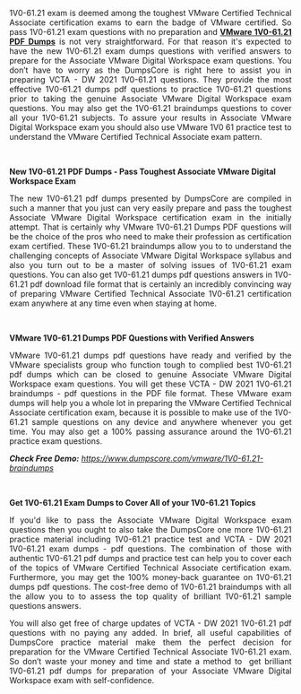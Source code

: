 <p style="text-align: justify;">1V0-61.21 exam is deemed among the toughest VMware Certified Technical Associate certification exams to earn the badge of VMware certified. So pass 1V0-61.21 exam questions with no preparation and <a href="https://www.dumpscore.com/vmware/1V0-61.21-braindumps"><strong>VMware 1V0-61.21 PDF Dumps</strong></a> is not very straightforward. For that reason it's expected to have the new 1V0-61.21 exam dumps questions with verified answers to prepare for the Associate VMware Digital Workspace exam questions. You don&rsquo;t have to worry as the DumpsCore is right here to assist you in preparing VCTA - DW 2021 1V0-61.21 questions. They provide the most effective 1V0-61.21 dumps pdf questions to practice 1V0-61.21 questions prior to taking the genuine Associate VMware Digital Workspace exam questions. You may also get the 1V0-61.21 braindumps questions to cover all your 1V0-61.21 subjects. To assure your results in Associate VMware Digital Workspace exam you should also use VMware 1V0 61 practice test to understand the VMware Certified Technical Associate exam pattern.</p>
<p>&nbsp;</p>
<p><strong>New 1V0-61.21 PDF Dumps - Pass Toughest Associate VMware Digital Workspace Exam</strong></p>
<p style="text-align: justify;"><span style="font-weight: 400;">The new 1V0-61.21 pdf dumps presented by DumpsCore are compiled in such a manner that you just can very easily prepare and pass the toughest Associate VMware Digital Workspace certification exam in the initially attempt. That is certainly why VMware 1V0-61.21 Dumps PDF questions will be the choice of the pros who need to make their profession as certification exam certified. These 1V0-61.21 braindumps allow you to to understand the challenging concepts of Associate VMware Digital Workspace syllabus and also you turn out to be a master of solving issues of 1V0-61.21 exam questions. You can also get 1V0-61.21 dumps pdf questions answers in 1V0-61.21 pdf download file format that is certainly an incredibly convincing way of preparing VMware Certified Technical Associate 1V0-61.21 certification exam anywhere at any time even when staying at home.</span></p>
<p>&nbsp;</p>
<p><strong>VMware 1V0-61.21 Dumps PDF Questions with Verified Answers</strong></p>
<p style="text-align: justify;"><span style="font-weight: 400;">VMware 1V0-61.21 dumps pdf questions have ready and verified by the VMware specialists group who function tough to complied best 1V0-61.21 pdf dumps which can be closed to genuine Associate VMware Digital Workspace exam questions. You will get these VCTA - DW 2021 1V0-61.21 braindumps - pdf questions in the PDF file format. These VMware exam dumps will help you a whole lot in preparing the VMware Certified Technical Associate certification exam, because it is possible to make use of the 1V0-61.21 sample questions on any device and anywhere whenever you get time. You may also get a 100% passing assurance around the 1V0-61.21 practice exam questions.</span></p>
<p><span style="font-weight: 400;"><em><strong>Check Free Demo:</strong> <a href="https://www.dumpscore.com/vmware/1V0-61.21-braindumps">https://www.dumpscore.com/vmware/1V0-61.21-braindumps</a></em></span></p>
<p>&nbsp;</p>
<p><strong>Get 1V0-61.21 Exam Dumps to Cover All of your 1V0-61.21 Topics</strong></p>
<p style="text-align: justify;"><span style="font-weight: 400;">If you'd like to pass the Associate VMware Digital Workspace exam questions then you ought to also take the DumpsCore one more 1V0-61.21 practice material including 1V0-61.21 practice test and VCTA - DW 2021 1V0-61.21 exam dumps - pdf questions. The combination of those with authentic 1V0-61.21 pdf dumps and practice test can help you to cover each of the topics of VMware Certified Technical Associate certification exam. Furthermore, you may get the 100% money-back guarantee on 1V0-61.21 dumps pdf questions. The cost-free demo of 1V0-61.21 braindumps with all the allow you to to assess the top quality of brilliant 1V0-61.21 sample questions answers. </span></p>
<p style="text-align: justify;"><span style="font-weight: 400;">You will also get free of charge updates of VCTA - DW 2021 1V0-61.21 pdf questions with no paying any added. In brief, all useful capabilities of DumpsCore practice material make them the perfect decision for preparation for the VMware Certified Technical Associate 1V0-61.21 exam. So don&rsquo;t waste your money and time and state a method to&nbsp; get brilliant 1V0-61.21 pdf dumps for preparation of your Associate VMware Digital Workspace exam with self-confidence.</span></p>

